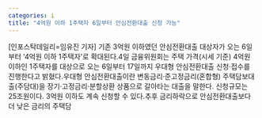 ```yaml
---
categories: i
title: "4억원 이하 1주택자 6일부터 안심전환대출 신청 가능"
---
```

[인포스탁데일리=임유진 기자] 기존 3억원 이하였던 안심전환대출 대상자가 오는 6일부터 &#39;4억원 이하 1주택자&#39;로 확대된다.4일 금융위원회는 주택 가격(시세 기준) 4억원 이하인 1주택자를 대상으로 오는 6일부터 17일까지 우대형 안심전환대출 신청·접수를 진행한다고 밝혔다.우대형 안심전환대출이란 변동금리·준고정금리(혼합형) 주택담보대출(주담대)을 장기·고정금리·분할상환 상품으로 갈아타는 대출을 말한다. 신청규모는 25조원이다. 3억원 이하도 계속 신청할 수 있다.추후 금리하락으로 안심전환대출보다 더 낮은 금리의 주택담